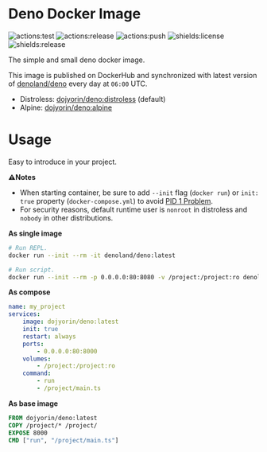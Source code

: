 # **Deno Docker Image**
![actions:test](https://github.com/dojyorin/deno_docker_image/actions/workflows/test.yaml/badge.svg)
![actions:release](https://github.com/dojyorin/deno_docker_image/actions/workflows/release.yaml/badge.svg)
![actions:push](https://github.com/dojyorin/deno_docker_image/actions/workflows/push.yaml/badge.svg)
![shields:license](https://img.shields.io/github/license/dojyorin/deno_docker_image)
![shields:release](https://img.shields.io/github/release/dojyorin/deno_docker_image)

The simple and small deno docker image.

This image is published on DockerHub and synchronized with latest version of [denoland/deno](https://github.com/denoland/deno) every day at `06:00` UTC.

- Distroless: [dojyorin/deno:distroless](https://hub.docker.com/r/dojyorin/deno/tags?name=distroless) (default)
- Alpine: [dojyorin/deno:alpine](https://hub.docker.com/r/dojyorin/deno/tags?name=alpine)

# Usage
Easy to introduce in your project.

**⚠Notes**
- When starting container, be sure to add `--init` flag (`docker run`) or `init: true` property (`docker-compose.yml`) to avoid [PID 1 Problem](https://www.docker.com/blog/keep-nodejs-rockin-in-docker/#:~:text=PID%201%20Problem).
- For security reasons, default runtime user is `nonroot` in distroless and `nobody` in other distributions.

**As single image**
```sh
# Run REPL.
docker run --init --rm -it denoland/deno:latest

# Run script.
docker run --init --rm -p 0.0.0.0:80:8080 -v /project:/project:ro denoland/deno:latest run /project/main.ts
```

**As compose**
```yaml
name: my_project
services:
    image: dojyorin/deno:latest
    init: true
    restart: always
    ports:
        - 0.0.0.0:80:8000
    volumes:
        - /project:/project:ro
    command:
        - run
        - /project/main.ts
```

**As base image**
```dockerfile
FROM dojyorin/deno:latest
COPY /project/* /project/
EXPOSE 8000
CMD ["run", "/project/main.ts"]
```